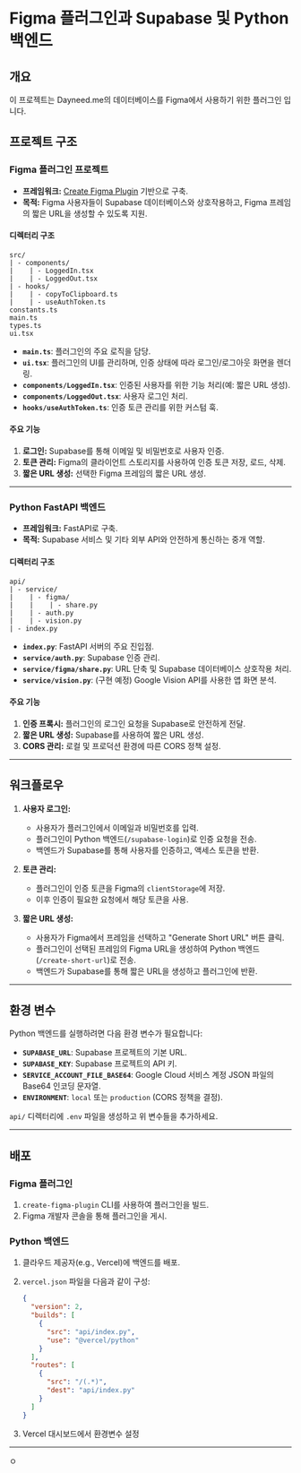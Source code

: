 # Figma 플러그인과 Supabase 및 Python 백엔드

## 개요

이 프로젝트는 Dayneed.me의 데이터베이스를 Figma에서 사용하기 위한 플러그인 입니다.

## 프로젝트 구조

### **Figma 플러그인 프로젝트**

- **프레임워크:** [Create Figma Plugin](https://yuanqing.github.io/create-figma-plugin/) 기반으로 구축.
- **목적:** Figma 사용자들이 Supabase 데이터베이스와 상호작용하고, Figma 프레임의 짧은 URL을 생성할 수 있도록 지원.

#### **디렉터리 구조**

```
src/
| - components/
|    | - LoggedIn.tsx
|    | - LoggedOut.tsx
| - hooks/
|    | - copyToClipboard.ts
|    | - useAuthToken.ts
constants.ts
main.ts
types.ts
ui.tsx
```

- **`main.ts`**: 플러그인의 주요 로직을 담당.
- **`ui.tsx`**: 플러그인의 UI를 관리하며, 인증 상태에 따라 로그인/로그아웃 화면을 렌더링.
- **`components/LoggedIn.tsx`**: 인증된 사용자를 위한 기능 처리(예: 짧은 URL 생성).
- **`components/LoggedOut.tsx`**: 사용자 로그인 처리.
- **`hooks/useAuthToken.ts`**: 인증 토큰 관리를 위한 커스텀 훅.

#### **주요 기능**

1. **로그인:** Supabase를 통해 이메일 및 비밀번호로 사용자 인증.
2. **토큰 관리:** Figma의 클라이언트 스토리지를 사용하여 인증 토큰 저장, 로드, 삭제.
3. **짧은 URL 생성:** 선택한 Figma 프레임의 짧은 URL 생성.

---

### **Python FastAPI 백엔드**

- **프레임워크:** FastAPI로 구축.
- **목적:** Supabase 서비스 및 기타 외부 API와 안전하게 통신하는 중개 역할.

#### **디렉터리 구조**

```
api/
| - service/
|    | - figma/
|    |    | - share.py
|    | - auth.py
|    | - vision.py
| - index.py
```

- **`index.py`**: FastAPI 서버의 주요 진입점.
- **`service/auth.py`**: Supabase 인증 관리.
- **`service/figma/share.py`**: URL 단축 및 Supabase 데이터베이스 상호작용 처리.
- **`service/vision.py`**: (구현 예정) Google Vision API를 사용한 앱 화면 분석.

#### **주요 기능**

1. **인증 프록시:** 플러그인의 로그인 요청을 Supabase로 안전하게 전달.
2. **짧은 URL 생성:** Supabase를 사용하여 짧은 URL 생성.
3. **CORS 관리:** 로컬 및 프로덕션 환경에 따른 CORS 정책 설정.

---

## 워크플로우

1. **사용자 로그인:**

   - 사용자가 플러그인에서 이메일과 비밀번호를 입력.
   - 플러그인이 Python 백엔드(`/supabase-login`)로 인증 요청을 전송.
   - 백엔드가 Supabase를 통해 사용자를 인증하고, 액세스 토큰을 반환.

2. **토큰 관리:**

   - 플러그인이 인증 토큰을 Figma의 `clientStorage`에 저장.
   - 이후 인증이 필요한 요청에서 해당 토큰을 사용.

3. **짧은 URL 생성:**

   - 사용자가 Figma에서 프레임을 선택하고 "Generate Short URL" 버튼 클릭.
   - 플러그인이 선택된 프레임의 Figma URL을 생성하여 Python 백엔드(`/create-short-url`)로 전송.
   - 백엔드가 Supabase를 통해 짧은 URL을 생성하고 플러그인에 반환.

---

## 환경 변수

Python 백엔드를 실행하려면 다음 환경 변수가 필요합니다:

- **`SUPABASE_URL`**: Supabase 프로젝트의 기본 URL.
- **`SUPABASE_KEY`**: Supabase 프로젝트의 API 키.
- **`SERVICE_ACCOUNT_FILE_BASE64`**: Google Cloud 서비스 계정 JSON 파일의 Base64 인코딩 문자열.
- **`ENVIRONMENT`**: `local` 또는 `production` (CORS 정책을 결정).

`api/` 디렉터리에 `.env` 파일을 생성하고 위 변수들을 추가하세요.

---

## 배포

### **Figma 플러그인**

1. `create-figma-plugin` CLI를 사용하여 플러그인을 빌드.
2. Figma 개발자 콘솔을 통해 플러그인을 게시.

### **Python 백엔드**

1. 클라우드 제공자(e.g., Vercel)에 백엔드를 배포.
2. `vercel.json` 파일을 다음과 같이 구성:

   ```json
   {
     "version": 2,
     "builds": [
       {
         "src": "api/index.py",
         "use": "@vercel/python"
       }
     ],
     "routes": [
       {
         "src": "/(.*)",
         "dest": "api/index.py"
       }
     ]
   }
   ```

3. Vercel 대시보드에서 환경변수 설정

---

ㅇ
